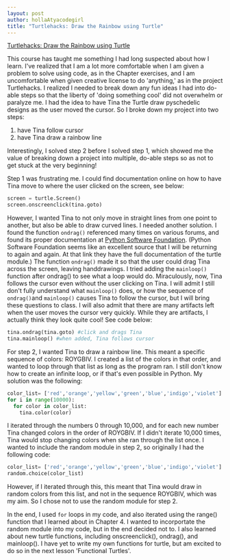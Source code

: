 ```yaml
---
layout: post
author: hollaAtyacodegirl
title: "Turtlehacks: Draw the Rainbow using Turtle"
---
```


[Turtlehacks: Draw the Rainbow using Turtle](https://trinket.io/python/cd880ad1fb)

This course has taught me something I had long suspected about how I learn. I've realized that I am a lot more comfortable when I am given a problem to 
solve using code, as in the Chapter exercises, and I am uncomfortable when given creative license to do 'anything,' as in the project 
Turtlehacks. I realized I needed to break down any fun ideas I had into do-able steps so that the liberty of 'doing something cool' did
not overwhelm or paralyze me. 
I had the idea to have Tina the Turtle draw pyschedelic designs as the user moved the cursor. So I broke down my project into two steps:

1) have Tina follow cursor
2) have Tina draw a rainbow line

Interestingly, I solved step 2 before I solved step 1, which showed me the value of breaking down a project into multiple, do-able
steps so as not to get stuck at the very beginning! 

Step 1 was frustrating me. I could find documentation online on how to have Tina move to where the user clicked on the screen, see below:
```python
screen = turtle.Screen()
screen.onscreenclick(tina.goto)
```
However, I wanted Tina to not only move in straight lines from one point to another, but also be able to draw curved lines. I needed 
another solution. 
I found the function `ondrag()` referenced many times on various forums, and found its proper documentation at [Python Software Foundation](https://docs.python.org/2/library/turtle.html#turtle.ondrag).
(Python Software Foundation seems like an excellent source that I will be returning to again and again. At that link they have the full 
documentation of the turtle module.) The function `ondrag()` made it so that the user could drag Tina across the screen, leaving 
handdrawings. I tried adding the `mainloop()` function after ondrag() to see what a loop would do. Miraculously, now, Tina follows
the cursor even without the user clicking on Tina. I will admit I still don't fully understand what `mainloop()` does, or how the sequence
of `ondrag()`and `mainloop()` causes Tina to follow the cursor, but I will bring
these questions to class. I will also admit that there are many artifacts left when the user moves the cursor very quickly. While they are
artifacts, I actually think they look quite cool! 
See code below:
```python
tina.ondrag(tina.goto) #click and drags Tina
tina.mainloop() #when added, Tina follows cursor
```

For step 2, I wanted Tina to draw a rainbow line. This meant a specific sequence of colors: ROYGBIV. I created a list of the colors in that
order, and wanted to loop through that list as long as the program ran. I still don't know how to create an infinite loop, or if that's even 
possible in Python. My solution was the following:
```python
color_list= ['red','orange','yellow','green','blue','indigo','violet']
for i in range(10000):
  for color in color_list:
    tina.color(color)
```
I iterated through the numbers 0 through 10,000, and for each new number Tina changed colors in the order of ROYGBIV. If I didn't iterate
10,000 times, Tina would stop changing colors when she ran through the list once. 
I wanted to include the random module in step 2, so originally I had the following code:
```python
color_list= ['red','orange','yellow','green','blue','indigo','violet']
random.choice(color_list)
```
However, if I iterated through this, this meant that Tina would draw in random colors from this list, and not in the sequence ROYGBIV, which
was my aim. So I chose not to use the random module for step 2. 

In the end, I used `for` loops in my code, and also iterated using the range() function that I learned about in Chapter 4. I wanted to 
incorportate the random module into my code, but in the end decided not to. I also learned about new turtle functions, including onscreenclick(),
ondrag(), and mainloop().
I have yet to write my own functions for turtle, but am excited to do so in the next lesson 'Functional Turtles'. 



